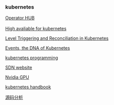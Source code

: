 ### kubernetes
[Operator HUB](https://operatorhub.io/ "kubernetes Operator HUB")</br>  
[High avaliable for kubernetes](https://github.com/kubernetes/kubeadm/blob/master/docs/ha-considerations.md#options-for-software-load-balancing "rely on kubeadm tool")</br>
 
[Level Triggering and Reconciliation in Kubernetes](https://hackernoon.com/level-triggering-and-reconciliation-in-kubernetes-1f17fe30333d "Events driven trigger")</br>

[Events, the DNA of Kubernetes](https://www.mgasch.com/2018/08/k8sevents/#fn:3 "Events in kubernetes")</br>
  
[kubernetes programming](./kubernetes-dev "kubernetes programming")</br>  
  
[SDN website](https://sdn.feisky.xyz/ "kubernetes SDN")</br>  

[Nvidia GPU](https://blog.csdn.net/yunqiinsight/article/details/88389913 "Nvidia GPU怎么在kubernetes中工作的")</br> 

[kubernetes handbook](https://jimmysong.io/kubernetes-handbook/practice/configuring-dns.html "kubernetes jimmsong")</br>  

[源码分析](https://blog.tianfeiyu.com/source-code-reading-notes/kubernetes/kube_apiserver.html "kubernetes source code anaylice")</br>  


[image]: https://github.com/Blowfisher/mynotes/blob/master/kubernetes-programming/client-go-controller-interaction.jpeg
